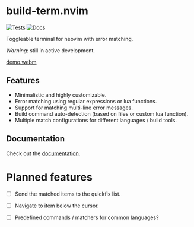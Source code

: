 # build-term.nvim

[![Tests](https://github.com/ollbx/build-term.nvim/actions/workflows/ci.yml/badge.svg)](https://github.com/ollbx/build-term.nvim/actions/workflows/ci.yml) [![Docs](https://github.com/ollbx/build-term.nvim/actions/workflows/mdbook.yml/badge.svg)](https://ollbx.github.io/build-term.nvim/)

Toggleable terminal for neovim with error matching.

_Warning_: still in active development.

[demo.webm](https://github.com/user-attachments/assets/cd65f560-923b-4818-991f-685227af6d92)

## Features

- Minimalistic and highly customizable.
- Error matching using regular expressions or lua functions.
- Support for matching multi-line error messages.
- Build command auto-detection (based on files or custom lua function).
- Multiple match configurations for different languages / build tools.

## Documentation

Check out the [documentation](https://ollbx.github.io/build-term.nvim/).

# Planned features

- [ ] Send the matched items to the quickfix list.
- [ ] Navigate to item below the cursor.
- [ ] Predefined commands / matchers for common languages?

